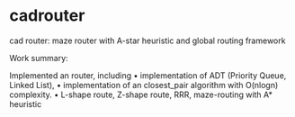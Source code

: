 # cadrouter
cad router: maze router with A-star heuristic and global routing framework



Work summary:

Implemented an router, including
•	implementation of ADT (Priority Queue, Linked List), 
•	implementation of an closest_pair algorithm with O(nlogn) complexity. 
•	L-shape route, Z-shape route, RRR, maze-routing with A* heuristic

